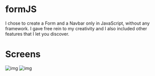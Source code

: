 # formJS

I chose to create a Form and a Navbar only in JavaScript, without any framework. I gave free rein to my creativity and I also included other features that I let you discover.


# Screens  
 
![img](https://i.imgur.com/A8FAIns.png)
![img](https://i.imgur.com/hFmT4P5.png)

